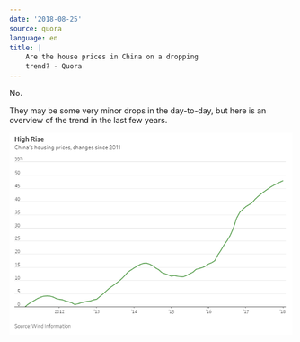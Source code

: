 ```yaml
---
date: '2018-08-25'
source: quora
language: en
title: |
    Are the house prices in China on a dropping
    trend? - Quora
---
```


No.

They may be some very minor drops in the day-to-day, but here is an
overview of the trend in the last few years.

![](./img/main-qimg-0d933ff5508b5ab7ccf4f56b118dd37c.png)
